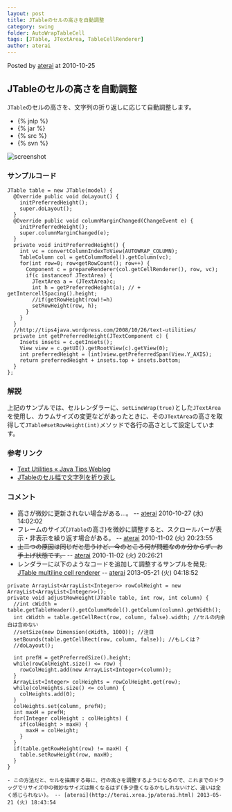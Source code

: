 ```yaml
---
layout: post
title: JTableのセルの高さを自動調整
category: swing
folder: AutoWrapTableCell
tags: [JTable, JTextArea, TableCellRenderer]
author: aterai
---
```


Posted by [aterai](http://terai.xrea.jp/aterai.html) at 2010-10-25

## JTableのセルの高さを自動調整
`JTable`のセルの高さを、文字列の折り返しに応じて自動調整します。

- {% jnlp %}
- {% jar %}
- {% src %}
- {% svn %}

<!-- dummy comment line for breaking list -->

![screenshot](http://lh3.ggpht.com/_9Z4BYR88imo/TQTH4TWFB1I/AAAAAAAAAR4/8C89wEJ8EUA/s800/AutoWrapTableCell.png)

### サンプルコード
<pre class="prettyprint"><code>JTable table = new JTable(model) {
  @Override public void doLayout() {
    initPreferredHeight();
    super.doLayout();
  }
  @Override public void columnMarginChanged(ChangeEvent e) {
    initPreferredHeight();
    super.columnMarginChanged(e);
  }
  private void initPreferredHeight() {
    int vc = convertColumnIndexToView(AUTOWRAP_COLUMN);
    TableColumn col = getColumnModel().getColumn(vc);
    for(int row=0; row&lt;getRowCount(); row++) {
      Component c = prepareRenderer(col.getCellRenderer(), row, vc);
      if(c instanceof JTextArea) {
        JTextArea a = (JTextArea)c;
        int h = getPreferredHeight(a); // + getIntercellSpacing().height;
        //if(getRowHeight(row)!=h)
        setRowHeight(row, h);
      }
    }
  }
  //http://tips4java.wordpress.com/2008/10/26/text-utilities/
  private int getPreferredHeight(JTextComponent c) {
    Insets insets = c.getInsets();
    View view = c.getUI().getRootView(c).getView(0);
    int preferredHeight = (int)view.getPreferredSpan(View.Y_AXIS);
    return preferredHeight + insets.top + insets.bottom;
  }
};
</code></pre>

### 解説
上記のサンプルでは、セルレンダラーに、`setLineWrap(true)`とした`JTextArea`を使用し、カラムサイズの変更などがあったときに、その`JTextArea`の高さを取得して`JTable#setRowHeight(int)`メソッドで各行の高さとして設定しています。

### 参考リンク
- [Text Utilities « Java Tips Weblog](http://tips4java.wordpress.com/2008/10/26/text-utilities/)
- [JTableのセル幅で文字列を折り返し](http://terai.xrea.jp/Swing/TableCellRenderer.html)

<!-- dummy comment line for breaking list -->

### コメント
- 高さが微妙に更新されない場合がある…。 -- [aterai](http://terai.xrea.jp/aterai.html) 2010-10-27 (水) 14:02:02
- フレームのサイズ(`JTable`の高さ)を微妙に調整すると、スクロールバーが表示・非表示を繰り返す場合がある。 -- [aterai](http://terai.xrea.jp/aterai.html) 2010-11-02 (火) 20:23:55
- ~~上二つの原因は同じだと思うけど、今のところ何が問題なのか分からず、お手上げ状態です。~~ -- [aterai](http://terai.xrea.jp/aterai.html) 2010-11-02 (火) 20:26:21
- レンダラーに以下のようなコードを追加して調整するサンプルを発見: [JTable multiline cell renderer](http://blog.botunge.dk/post/2009/10/09/JTable-multiline-cell-renderer.aspx) -- [aterai](http://terai.xrea.jp/aterai.html) 2013-05-21 (火) 04:18:52

<!-- dummy comment line for breaking list -->

<pre class="prettyprint"><code>private ArrayList&lt;ArrayList&lt;Integer&gt;&gt; rowColHeight = new ArrayList&lt;ArrayList&lt;Integer&gt;&gt;();
private void adjustRowHeight(JTable table, int row, int column) {
  //int cWidth = table.getTableHeader().getColumnModel().getColumn(column).getWidth();
  int cWidth = table.getCellRect(row, column, false).width; //セルの内余白は含めない
  //setSize(new Dimension(cWidth, 1000)); //注目
  setBounds(table.getCellRect(row, column, false)); //もしくは？
  //doLayout();

  int prefH = getPreferredSize().height;
  while(rowColHeight.size() &lt;= row) {
    rowColHeight.add(new ArrayList&lt;Integer&gt;(column));
  }
  ArrayList&lt;Integer&gt; colHeights = rowColHeight.get(row);
  while(colHeights.size() &lt;= column) {
    colHeights.add(0);
  }
  colHeights.set(column, prefH);
  int maxH = prefH;
  for(Integer colHeight : colHeights) {
    if(colHeight &gt; maxH) {
      maxH = colHeight;
    }
  }
  if(table.getRowHeight(row) != maxH) {
    table.setRowHeight(row, maxH);
  }
}
</code></pre>
    - この方法だと、セルを描画する毎に、行の高さを調整するようになるので、これまでのドラッグでリサイズ中の微妙なサイズは無くなるはず(多少重くなるかもしれないけど、違いは全く感じられない)。 -- [aterai](http://terai.xrea.jp/aterai.html) 2013-05-21 (火) 18:43:54

<!-- dummy comment line for breaking list -->

